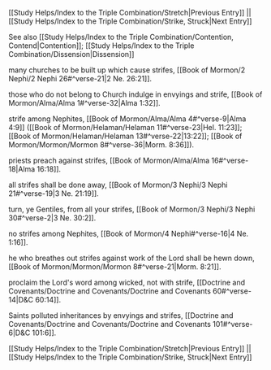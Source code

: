 [[Study Helps/Index to the Triple Combination/Stretch|Previous Entry]]  ||  [[Study Helps/Index to the Triple Combination/Strike, Struck|Next Entry]]

 See also [[Study Helps/Index to the Triple Combination/Contention, Contend|Contention]]; [[Study Helps/Index to the Triple Combination/Dissension|Dissension]]

 many churches to be built up which cause strifes, [[Book of Mormon/2 Nephi/2 Nephi 26#^verse-21|2 Ne. 26:21]].

 those who do not belong to Church indulge in envyings and strife, [[Book of Mormon/Alma/Alma 1#^verse-32|Alma 1:32]].

 strife among Nephites, [[Book of Mormon/Alma/Alma 4#^verse-9|Alma 4:9]] ([[Book of Mormon/Helaman/Helaman 11#^verse-23|Hel. 11:23]]; [[Book of Mormon/Helaman/Helaman 13#^verse-22|13:22]]; [[Book of Mormon/Mormon/Mormon 8#^verse-36|Morm. 8:36]]).

 priests preach against strifes, [[Book of Mormon/Alma/Alma 16#^verse-18|Alma 16:18]].

 all strifes shall be done away, [[Book of Mormon/3 Nephi/3 Nephi 21#^verse-19|3 Ne. 21:19]].

 turn, ye Gentiles, from all your strifes, [[Book of Mormon/3 Nephi/3 Nephi 30#^verse-2|3 Ne. 30:2]].

 no strifes among Nephites, [[Book of Mormon/4 Nephi#^verse-16|4 Ne. 1:16]].

 he who breathes out strifes against work of the Lord shall be hewn down, [[Book of Mormon/Mormon/Mormon 8#^verse-21|Morm. 8:21]].

 proclaim the Lord's word among wicked, not with strife, [[Doctrine and Covenants/Doctrine and Covenants/Doctrine and Covenants 60#^verse-14|D&C 60:14]].

 Saints polluted inheritances by envyings and strifes, [[Doctrine and Covenants/Doctrine and Covenants/Doctrine and Covenants 101#^verse-6|D&C 101:6]].

[[Study Helps/Index to the Triple Combination/Stretch|Previous Entry]]  ||  [[Study Helps/Index to the Triple Combination/Strike, Struck|Next Entry]]